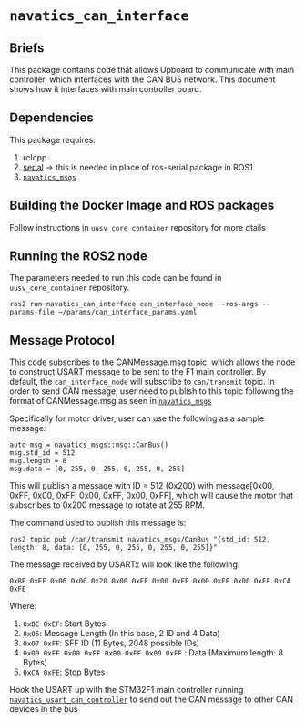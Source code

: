 # `navatics_can_interface`

## Briefs

This package contains code that allows Upboard to communicate with main controller, which interfaces with the CAN BUS network. This document shows how it interfaces with main controller board.

## Dependencies

This package requires:

1. rclcpp
2. [serial](https://github.com/RoverRobotics-forks/serial-ros2) -> this is needed in place of ros-serial package in ROS1
3. [`navatics_msgs`](http://192.168.69.40/uusv/ros2/navatics_msgs)

## Building the Docker Image and ROS packages

Follow instructions in `uusv_core_container` repository for more dtails

## Running the ROS2 node

The parameters needed to run this code can be found in `uusv_core_container` repository.

```
ros2 run navatics_can_interface can_interface_node --ros-args --params-file ~/params/can_interface_params.yaml
```

## Message Protocol

This code subscribes to the CANMessage.msg topic, which allows the node to construct USART message to be sent to the F1 main controller. By default, the `can_interface_node` will subscribe to `can/transmit` topic. In order to send CAN message, user need to publish to this topic following the format of CANMessage.msg as seen in [`navatics_msgs`](http://192.168.69.40/uusv/ros2/navatics_msgs)

Specifically for motor driver, user can use the following as a sample message:

```
auto msg = navatics_msgs::msg::CanBus()
msg.std_id = 512
msg.length = 8
msg.data = [0, 255, 0, 255, 0, 255, 0, 255]
```

This will publish a message with ID = 512 (0x200) with message[0x00, 0xFF, 0x00, 0xFF, 0x00, 0xFF, 0x00, 0xFF], which will cause the motor that subscribes to 0x200 message to rotate at 255 RPM.

The command used to publish this message is:

```
ros2 topic pub /can/transmit navatics_msgs/CanBus "{std_id: 512, length: 8, data: [0, 255, 0, 255, 0, 255, 0, 255]}"
```

The message received by USARTx will look like the following:

`0xBE 0xEF 0x06 0x00 0x20 0x00 0xFF 0x00 0xFF 0x00 0xFF 0x00 0xFF 0xCA 0xFE`

Where:

1. `0xBE 0xEF`: Start Bytes
2. `0x06`: Message Length (In this case, 2 ID and 4 Data)
3. `0x07 0xFF`: SFF ID (11 Bytes, 2048 possible IDs)
4. `0x00 0xFF 0x00 0xFF 0x00 0xFF 0x00 0xFF` : Data (Maximum length: 8 Bytes)
5. `0xCA 0xFE`: Stop Bytes

Hook the USART up with the STM32F1 main controller running [`navatics_usart_can_controller`](http://192.168.69.40/alpha_bot_r/navatics_usart_can_controller) to send out the CAN message to other CAN devices in the bus

